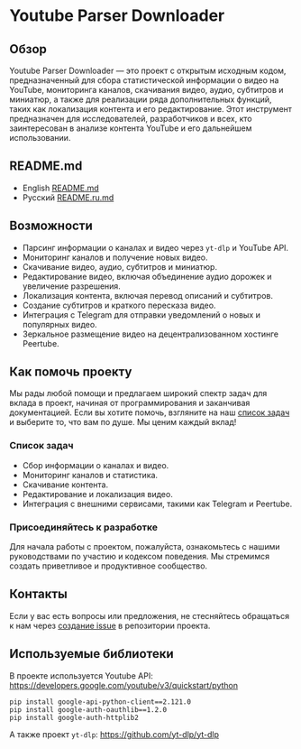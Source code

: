 # Youtube Parser Downloader

## Обзор
Youtube Parser Downloader — это проект с открытым исходным кодом, предназначенный для сбора статистической информации о видео на YouTube, мониторинга каналов, скачивания видео, аудио, субтитров и миниатюр, а также для реализации ряда дополнительных функций, таких как локализация контента и его редактирование. Этот инструмент предназначен для исследователей, разработчиков и всех, кто заинтересован в анализе контента YouTube и его дальнейшем использовании.

## README.md
- English [README.md](https://github.com/mithmith/peer_node_downloader/blob/main/README.md)
- Русский [README.ru.md](https://github.com/mithmith/peer_node_downloader/blob/main/README.ru.md)

## Возможности
- Парсинг информации о каналах и видео через `yt-dlp` и YouTube API.
- Мониторинг каналов и получение новых видео.
- Скачивание видео, аудио, субтитров и миниатюр.
- Редактирование видео, включая объединение аудио дорожек и увеличение разрешения.
- Локализация контента, включая перевод описаний и субтитров.
- Создание субтитров и краткого пересказа видео.
- Интеграция с Telegram для отправки уведомлений о новых и популярных видео.
- Зеркальное размещение видео на децентрализованном хостинге Peertube.

## Как помочь проекту
Мы рады любой помощи и предлагаем широкий спектр задач для вклада в проект, начиная от программирования и заканчивая документацией. Если вы хотите помочь, взгляните на наш [список задач](https://github.com/mithmith/peer_node_downloader/blob/main/TODO.md) и выберите то, что вам по душе. Мы ценим каждый вклад!

### Список задач
- Сбор информации о каналах и видео.
- Мониторинг каналов и статистика.
- Скачивание контента.
- Редактирование и локализация видео.
- Интеграция с внешними сервисами, такими как Telegram и Peertube.

### Присоединяйтесь к разработке
Для начала работы с проектом, пожалуйста, ознакомьтесь с нашими руководствами по участию и кодексом поведения. Мы стремимся создать приветливое и продуктивное сообщество.

## Контакты
Если у вас есть вопросы или предложения, не стесняйтесь обращаться к нам через [создание issue](https://github.com/mithmith/peer_node_downloader/issues) в репозитории проекта.

## Используемые библиотеки
В проекте используется Youtube API:
https://developers.google.com/youtube/v3/quickstart/python

```
pip install google-api-python-client==2.121.0
pip install google-auth-oauthlib==1.2.0
pip install google-auth-httplib2
```
А также проект `yt-dlp`:
https://github.com/yt-dlp/yt-dlp
